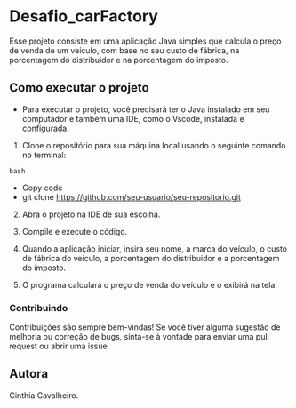 # Desafio_carFactory

Esse projeto consiste em uma aplicação Java simples que calcula o preço de venda de um veículo, com base no seu custo de fábrica, na porcentagem do distribuidor e na porcentagem do imposto.

## Como executar o projeto
* Para executar o projeto, você precisará ter o Java instalado em seu computador e também uma IDE, como o Vscode, instalada e configurada.
1. Clone o repositório para sua máquina local usando o seguinte comando no terminal:

``bash``
* Copy code
* git clone https://github.com/seu-usuario/seu-repositorio.git
2. Abra o projeto na IDE de sua escolha.

3. Compile e execute o código.

4. Quando a aplicação iniciar, insira seu nome, a marca do veículo, o custo de fábrica do veículo, a porcentagem do distribuidor e a porcentagem do imposto.

5. O programa calculará o preço de venda do veículo e o exibirá na tela.

### Contribuindo

Contribuições são sempre bem-vindas! Se você tiver alguma sugestão de melhoria ou correção de bugs, sinta-se à vontade para enviar uma pull request ou abrir uma issue.

## Autora
Cinthia Cavalheiro.
